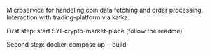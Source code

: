 Microservice for handeling coin data fetching and order processing. Interaction with trading-platform via kafka.

First step: start SYI-crypto-market-place (follow the readme)

Second step: docker-compose up --build
